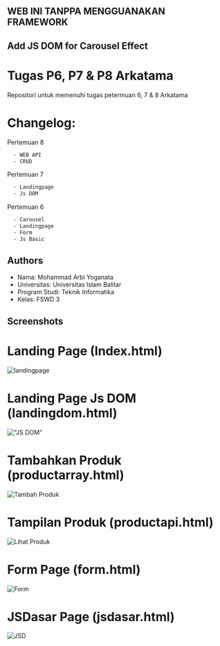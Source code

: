 ## WEB INI TANPPA MENGGUANAKAN FRAMEWORK
## Add JS DOM for Carousel Effect
# Tugas P6, P7 & P8 Arkatama

Repositori untuk memenuhi tugas petermuan 6, 7 & 8 Arkatama
# Changelog:

Pertemuan 8 

```bash
  - WEB API
  - CRUD
```

Pertemuan 7

```bash
  - Landingpage 
  - Js DOM
```
Pertemuan 6

```bash
  - Carousel
  - Landingpage
  - Form
  - Js Basic
```

## Authors

- Nama: Mohammad Arbi Yoganata
- Universitas: Universitas Islam Balitar
- Program Studi: Teknik Informatika 
- Kelas: FSWD 3


## Screenshots

# Landing Page (Index.html)
![landingpage](assets/images/ghlpage.png)

# Landing Page Js DOM (landingdom.html)
!["JS DOM"](assets/images/ghldompage.png)

# Tambahkan Produk (productarray.html)
![Tambah Produk](assets/images/ghprpage.png)

# Tampilan Produk (productapi.html)
![Lihat Produk](assets/images/ghpapage.png)

# Form Page (form.html)
![Form](assets/images/ghfpage.png)

# JSDasar Page (jsdasar.html)
![JSD](assets/images/ghumpage.png)